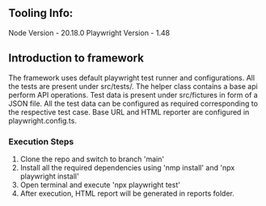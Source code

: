 ## Tooling Info:

Node Version - 20.18.0
Playwright Version - 1.48

## Introduction to framework
The framework uses default playwright test runner and configurations. All the tests are present under src/tests/. The helper class contains a base api perform API operations. Test data is present under src/fictures in form of a JSON file. All the test data can be configured as required corresponding to the respective test case. Base URL and HTML reporter are configured in playwright.config.ts.

### Execution Steps
1. Clone the repo and switch to branch 'main'
2. Install all the required dependencies using 'nmp install' and 'npx playwright install'
3. Open terminal and execute 'npx playwright test'
5. After execution, HTML report will be generated in reports folder.